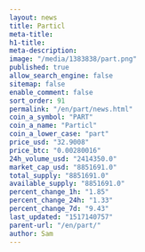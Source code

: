 ```yaml
---
layout: news
title: Particl
meta-title: 
h1-title: 
meta-description: 
image: "/media/1383838/part.png"
published: true
allow_search_engine: false
sitemap: false
enable_comment: false
sort_order: 91
permalink: "/en/part/news.html"
coin_a_symbol: "PART"
coin_a_name: "Particl"
coin_a_lower_case: "part"
price_usd: "32.9008"
price_btc: "0.00280016"
24h_volume_usd: "2414350.0"
market_cap_usd: "8851691.0"
total_supply: "8851691.0"
available_supply: "8851691.0"
percent_change_1h: "1.85"
percent_change_24h: "1.33"
percent_change_7d: "9.43"
last_updated: "1517140757"
parent-url: "/en/part/"
author: Sam
---
```


